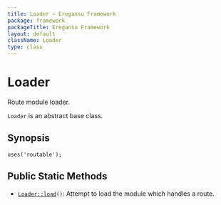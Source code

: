 ```yaml
---
title: Loader — Eregansu Framework
package: framework
packageTitle: Eregansu Framework
layout: default
className: Loader
type: class
---
```


# Loader

Route module loader.

<code>Loader</code> is an abstract base class.

## Synopsis

<pre><code>uses('routable');
</code></pre>
## Public Static Methods

* <code><a href="Loader%3A%3Aload">Loader::load</a>()</code>: Attempt to load the module which handles a route.

